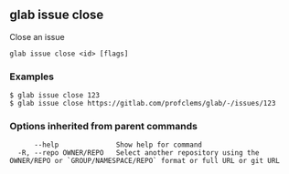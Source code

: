 ## glab issue close

Close an issue

```
glab issue close <id> [flags]
```

### Examples

```
$ glab issue close 123
$ glab issue close https://gitlab.com/profclems/glab/-/issues/123

```

### Options inherited from parent commands

```
      --help              Show help for command
  -R, --repo OWNER/REPO   Select another repository using the OWNER/REPO or `GROUP/NAMESPACE/REPO` format or full URL or git URL
```

